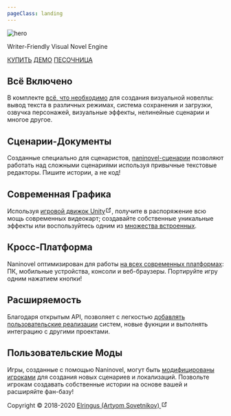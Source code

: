 ```yaml
---
pageClass: landing
---
```


<div class="home">

<div class="hero">
    <img src="/hero.png" alt="hero"> 
    <!-- <h1>Naninovel</h1> -->
    <p class="description">Writer-Friendly Visual Novel Engine</p>
    <p class="actions">
        <a href="https://u3d.as/1pg9" target="_blank" rel="noopener noreferrer" class="nav-link external action-button">КУПИТЬ</a>
        <a href="/demo/" target="_blank" rel="noopener noreferrer" class="nav-link external action-button white">ДЕМО</a>
        <a href="/sandbox/" class="nav-link external action-button white">ПЕСОЧНИЦА</a>
    </p>
</div>

<div class="features">
    <div class="feature"><h2>Всё Включено</h2> <p>В комплекте <a href="/ru/guide/#функции">всё, что необходимо</a> для создания визуальной новеллы: вывод текста в различных режимах, система сохранения и загрузки, озвучка персонажей, визуальные эффекты, нелинейные сценарии и многое другое.</p></div>
    <div class="feature"><h2>Сценарии-Документы</h2> <p>Созданные специально для сценаристов, <a href="/guide/naninovel-scripts.html">naninovel-сценарии</a> позволяют работать над сложными сценариями используя привычные текстовые редакторы. Пишите истории, а не код!</p></div>
    <div class="feature"><h2>Современная Графика</h2> <p>Используя <a href="https://unity3d.com/ru" target="_blank" rel="noopener noreferrer">игровой движок Unity<svg xmlns="http://www.w3.org/2000/svg" aria-hidden="true" x="0px" y="0px" viewBox="0 0 100 100" width="15" height="15" class="icon outbound"><path fill="currentColor" d="M18.8,85.1h56l0,0c2.2,0,4-1.8,4-4v-32h-8v28h-48v-48h28v-8h-32l0,0c-2.2,0-4,1.8-4,4v56C14.8,83.3,16.6,85.1,18.8,85.1z"></path> <polygon fill="currentColor" points="45.7,48.7 51.3,54.3 77.2,28.5 77.2,37.2 85.2,37.2 85.2,14.9 62.8,14.9 62.8,22.9 71.5,22.9"></polygon></svg></a>, получите в распоряжение всю мощь современных видеокарт; создавайте собственные уникальные эффекты или воспользуйтесь одним из <a href="/guide/special-effects.html#snow">множества встроенных</a>.</p></div>
    <div class="feature"><h2>Кросс-Платформа</h2> <p>Naninovel оптимизирован для работы <a href="/ru/guide/compatibility.html#platforms">на всех современных платформах</a>: ПК, мобильные устройства, консоли и веб-браузеры. Портируйте игру одним нажатием кнопки!</p></div>
    <div class="feature"><h2>Расширяемость</h2> <p>Благодаря открытым API, позволяет с легкостью <a href="/guide/custom-actor-implementations.html">добавлять пользовательские реализации</a> систем, новые фукнции и выполнять интеграцию с другими проектами.</p></div>
    <div class="feature"><h2>Пользовательские Моды</h2> <p>Игры, созданные с помощью Naninovel, могут быть <a href="/guide/community-modding.html">модифицированы игроками</a> для создания новых сценариев и локализаций. Позвольте игрокам создавать собственные истории на основе вашей и расширяйте фан-базу!</p></div>
</div>


<!---

---
#


<div class="video-container">
    <iframe src="https://www.youtube-nocookie.com/embed/t42HHIw4Apw" frameborder="0" allow="accelerometer; autoplay; encrypted-media; gyroscope; picture-in-picture" allowfullscreen></iframe>
</div>

# 

-->

<div class="footer">Copyright © 2018-2020 <a href="https://elringus.me/about" target="_blank" rel="noopener noreferrer">Elringus (Artyom Sovetnikov) <svg xmlns="http://www.w3.org/2000/svg" aria-hidden="true" x="0px" y="0px" viewBox="0 0 100 100" width="15" height="15" class="icon outbound"><path fill="currentColor" d="M18.8,85.1h56l0,0c2.2,0,4-1.8,4-4v-32h-8v28h-48v-48h28v-8h-32l0,0c-2.2,0-4,1.8-4,4v56C14.8,83.3,16.6,85.1,18.8,85.1z"></path> <polygon fill="currentColor" points="45.7,48.7 51.3,54.3 77.2,28.5 77.2,37.2 85.2,37.2 85.2,14.9 62.8,14.9 62.8,22.9 71.5,22.9"></polygon></svg></a></div>

</div>